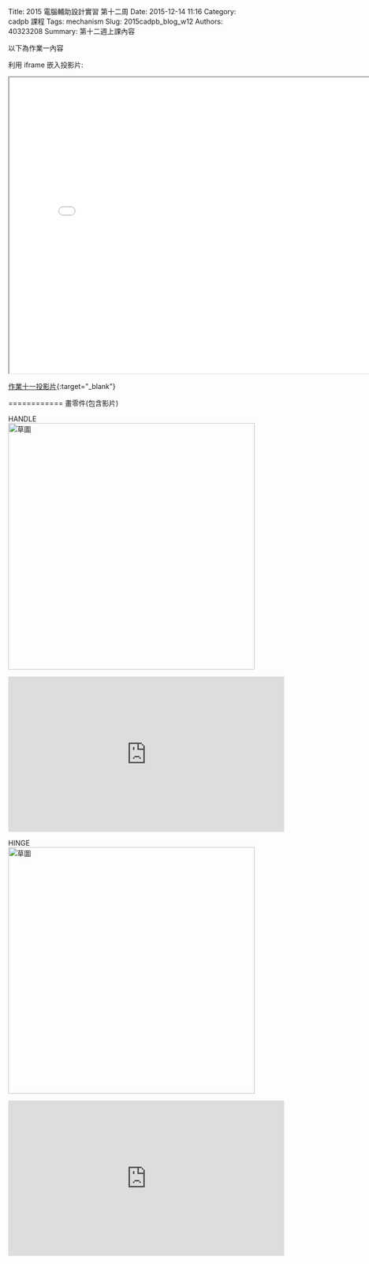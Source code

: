 Title: 2015 電腦輔助設計實習 第十二周
Date: 2015-12-14 11:16
Category: cadpb 課程
Tags: mechanism
Slug: 2015cadpb_blog_w12
Authors: 40323208
Summary: 第十二週上課內容

以下為作業一內容

利用 iframe 嵌入投影片:

<iframe src=" cadp_w12_lecture.html" width="800" height="600"></iframe>

[作業十一投影片]( cadp_w12_lecture.html){:target="_blank"}


============
畫零件(包含影片)

HANDLE
<img src="https://copy.com/Cr9oNKSibWeoSmcF" width="500" alt="草圖"></img>

<iframe width="560" height="315" src="https://www.youtube.com/embed/1tU6t51Gtrg" frameborder="0" allowfullscreen></iframe>

HINGE
<img src="https://copy.com/ssndItxhvk3ht4rg" width="500" alt="草圖"></img>

<iframe width="560" height="315" src="https://www.youtube.com/embed/tACTmBKX7UY" frameborder="0" allowfullscreen></iframe>

